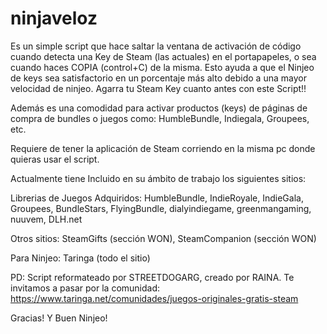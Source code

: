 # ninjaveloz

Es un simple script que hace saltar la ventana de activación de código cuando detecta una Key de Steam (las actuales) en el portapapeles, o sea cuando haces COPIA (control+C) de la misma. Esto ayuda a que el Ninjeo de keys sea satisfactorio en un porcentaje más alto debido a una mayor velocidad de ninjeo. Agarra tu Steam Key cuanto antes con este Script!!

Además es una comodidad para activar productos (keys) de páginas de compra de bundles o juegos como: HumbleBundle, Indiegala, Groupees, etc.

Requiere de tener la aplicación de Steam corriendo en la misma pc donde quieras usar el script.

Actualmente tiene Incluido en su ámbito de trabajo los siguientes sitios:

Librerias de Juegos Adquiridos: HumbleBundle, IndieRoyale, IndieGala, Groupees, BundleStars, FlyingBundle, dialyindiegame, greenmangaming, nuuvem, DLH.net

Otros sitios: SteamGifts (sección WON), SteamCompanion (sección WON)

Para Ninjeo: Taringa (todo el sitio)

PD: Script reformateado por STREETDOGARG, creado por RAINA.
Te invitamos a pasar por la comunidad:
https://www.taringa.net/comunidades/juegos-originales-gratis-steam

Gracias! Y Buen Ninjeo!
